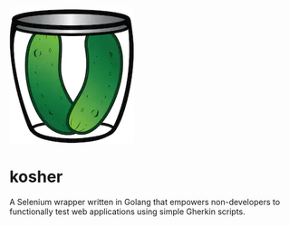 ![kosher logo](/docs/images/kosher_logo.png)
# kosher
A Selenium wrapper written in Golang that empowers non-developers to functionally test web applications using simple Gherkin scripts.
